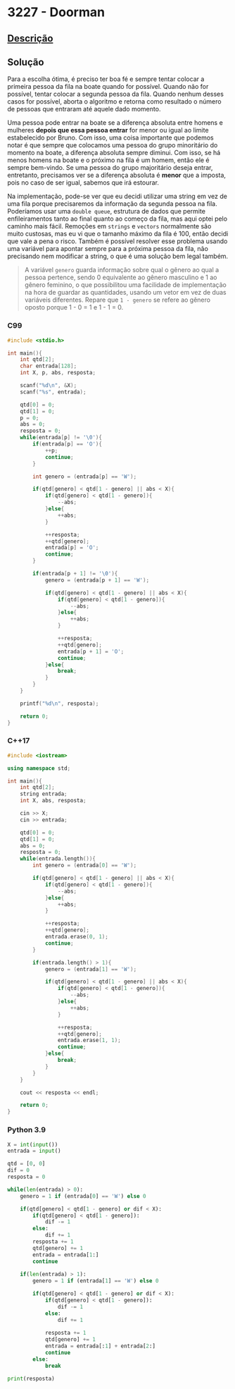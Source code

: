 # 3227 - Doorman

## [Descrição](https://www.beecrowd.com.br/judge/pt/problems/view/3227)

## Solução

Para a escolha ótima, é preciso ter boa fé e sempre tentar colocar a primeira pessoa da fila na boate quando for possível. Quando não for possível, tentar colocar a segunda pessoa da fila. Quando nenhum desses casos for possível, aborta o algoritmo e retorna como resultado o número de pessoas que entraram até aquele dado momento.

Uma pessoa pode entrar na boate se a diferença absoluta entre homens e mulheres **depois que essa pessoa entrar** for menor ou igual ao limite estabelecido por Bruno. Com isso, uma coisa importante que podemos notar é que sempre que colocamos uma pessoa do grupo minoritário do momento na boate, a diferença absoluta sempre diminui. Com isso, se há menos homens na boate e o próximo na fila é um homem, então ele é sempre bem-vindo. Se uma pessoa do grupo majoritário deseja entrar, entretanto, precisamos ver se a diferença absoluta é **menor** que a imposta, pois no caso de ser igual, sabemos que irá estourar.

Na implementação, pode-se ver que eu decidi utilizar uma string em vez de uma fila porque precisaremos da informação da segunda pessoa na fila. Poderíamos usar uma `double queue`, estrutura de dados que permite enfileiramentos tanto ao final quanto ao começo da fila, mas aqui optei pelo caminho mais fácil. Remoções em `strings` e `vectors` normalmente são muito custosas, mas eu vi que o tamanho máximo da fila é 100, então decidi que vale a pena o risco. Também é possível resolver esse problema usando uma variável para apontar sempre para a próxima pessoa da fila, não precisando nem modificar a string, o que é uma solução bem legal também.

> A variável `genero` guarda informação sobre qual o gênero ao qual a pessoa pertence, sendo 0 equivalente ao gênero masculino e 1 ao gênero feminino, o que possibilitou uma facilidade de implementação na hora de guardar as quantidades, usando um vetor em vez de duas variáveis diferentes. Repare que `1 - genero` se refere ao gênero oposto porque 1 - 0 = 1 e 1 - 1 = 0.

### C99
```c
#include <stdio.h>

int main(){
    int qtd[2];
    char entrada[128];
    int X, p, abs, resposta;

    scanf("%d\n", &X);
    scanf("%s", entrada);

    qtd[0] = 0;
    qtd[1] = 0;
    p = 0;
    abs = 0;
    resposta = 0;
    while(entrada[p] != '\0'){
        if(entrada[p] == 'O'){
            ++p;
            continue;
        }

        int genero = (entrada[p] == 'W');

        if(qtd[genero] < qtd[1 - genero] || abs < X){
            if(qtd[genero] < qtd[1 - genero]){
                --abs;
            }else{
                ++abs;
            }

            ++resposta;
            ++qtd[genero];
            entrada[p] = 'O';
            continue;
        }

        if(entrada[p + 1] != '\0'){
            genero = (entrada[p + 1] == 'W');

            if(qtd[genero] < qtd[1 - genero] || abs < X){
                if(qtd[genero] < qtd[1 - genero]){
                    --abs;
                }else{
                    ++abs;
                }

                ++resposta;
                ++qtd[genero];
                entrada[p + 1] = 'O';
                continue;
            }else{
                break;
            }
        }
    }

    printf("%d\n", resposta);

    return 0;
}
```

### C++17
```cpp
#include <iostream>

using namespace std;

int main(){
    int qtd[2];
    string entrada;
    int X, abs, resposta;

    cin >> X;
    cin >> entrada;

    qtd[0] = 0;
    qtd[1] = 0;
    abs = 0;
    resposta = 0;
    while(entrada.length()){
        int genero = (entrada[0] == 'W');

        if(qtd[genero] < qtd[1 - genero] || abs < X){
            if(qtd[genero] < qtd[1 - genero]){
                --abs;
            }else{
                ++abs;
            }

            ++resposta;
            ++qtd[genero];
            entrada.erase(0, 1);
            continue;
        }

        if(entrada.length() > 1){
            genero = (entrada[1] == 'W');

            if(qtd[genero] < qtd[1 - genero] || abs < X){
                if(qtd[genero] < qtd[1 - genero]){
                    --abs;
                }else{
                    ++abs;
                }

                ++resposta;
                ++qtd[genero];
                entrada.erase(1, 1);
                continue;
            }else{
                break;
            }
        }
    }

    cout << resposta << endl;

    return 0;
}
```

### Python 3.9
```python
X = int(input())
entrada = input()

qtd = [0, 0]
dif = 0
resposta = 0

while(len(entrada) > 0):
    genero = 1 if (entrada[0] == 'W') else 0

    if(qtd[genero] < qtd[1 - genero] or dif < X):
        if(qtd[genero] < qtd[1 - genero]):
            dif -= 1
        else:
            dif += 1
        resposta += 1
        qtd[genero] += 1
        entrada = entrada[1:]
        continue
    
    if(len(entrada) > 1):
        genero = 1 if (entrada[1] == 'W') else 0

        if(qtd[genero] < qtd[1 - genero] or dif < X):
            if(qtd[genero] < qtd[1 - genero]):
                dif -= 1
            else:
                dif += 1
            
            resposta += 1
            qtd[genero] += 1
            entrada = entrada[:1] + entrada[2:]
            continue
        else:
            break

print(resposta)
```